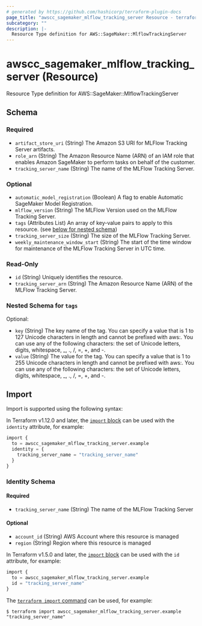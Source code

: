 ```yaml
---
# generated by https://github.com/hashicorp/terraform-plugin-docs
page_title: "awscc_sagemaker_mlflow_tracking_server Resource - terraform-provider-awscc"
subcategory: ""
description: |-
  Resource Type definition for AWS::SageMaker::MlflowTrackingServer
---
```


# awscc_sagemaker_mlflow_tracking_server (Resource)

Resource Type definition for AWS::SageMaker::MlflowTrackingServer



<!-- schema generated by tfplugindocs -->
## Schema

### Required

- `artifact_store_uri` (String) The Amazon S3 URI for MLFlow Tracking Server artifacts.
- `role_arn` (String) The Amazon Resource Name (ARN) of an IAM role that enables Amazon SageMaker to perform tasks on behalf of the customer.
- `tracking_server_name` (String) The name of the MLFlow Tracking Server.

### Optional

- `automatic_model_registration` (Boolean) A flag to enable Automatic SageMaker Model Registration.
- `mlflow_version` (String) The MLFlow Version used on the MLFlow Tracking Server.
- `tags` (Attributes List) An array of key-value pairs to apply to this resource. (see [below for nested schema](#nestedatt--tags))
- `tracking_server_size` (String) The size of the MLFlow Tracking Server.
- `weekly_maintenance_window_start` (String) The start of the time window for maintenance of the MLFlow Tracking Server in UTC time.

### Read-Only

- `id` (String) Uniquely identifies the resource.
- `tracking_server_arn` (String) The Amazon Resource Name (ARN) of the MLFlow Tracking Server.

<a id="nestedatt--tags"></a>
### Nested Schema for `tags`

Optional:

- `key` (String) The key name of the tag. You can specify a value that is 1 to 127 Unicode characters in length and cannot be prefixed with aws:. You can use any of the following characters: the set of Unicode letters, digits, whitespace, _, ., /, =, +, and -.
- `value` (String) The value for the tag. You can specify a value that is 1 to 255 Unicode characters in length and cannot be prefixed with aws:. You can use any of the following characters: the set of Unicode letters, digits, whitespace, _, ., /, =, +, and -.

## Import

Import is supported using the following syntax:

In Terraform v1.12.0 and later, the [`import` block](https://developer.hashicorp.com/terraform/language/import) can be used with the `identity` attribute, for example:

```terraform
import {
  to = awscc_sagemaker_mlflow_tracking_server.example
  identity = {
    tracking_server_name = "tracking_server_name"
  }
}
```

<!-- schema generated by tfplugindocs -->
### Identity Schema

#### Required

- `tracking_server_name` (String) The name of the MLFlow Tracking Server

#### Optional

- `account_id` (String) AWS Account where this resource is managed
- `region` (String) Region where this resource is managed

In Terraform v1.5.0 and later, the [`import` block](https://developer.hashicorp.com/terraform/language/import) can be used with the `id` attribute, for example:

```terraform
import {
  to = awscc_sagemaker_mlflow_tracking_server.example
  id = "tracking_server_name"
}
```

The [`terraform import` command](https://developer.hashicorp.com/terraform/cli/commands/import) can be used, for example:

```shell
$ terraform import awscc_sagemaker_mlflow_tracking_server.example "tracking_server_name"
```
